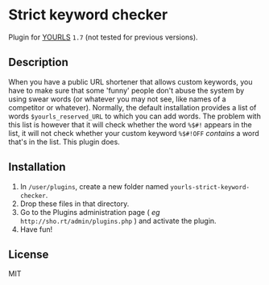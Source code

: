 Strict keyword checker
======================

Plugin for [YOURLS](http://yourls.org) `1.7` (not tested for previous versions).

Description
-----------

When you have a public URL shortener that allows custom keywords, you have to make sure that some 'funny' people don't abuse the system by using swear words (or whatever you may not see, like names of a competitor or whatever). Normally, the default installation provides a list of words `$yourls_reserved_URL` to which you can add words. The problem with this list is however that it will check whether the word `%$#!` appears in the list, it will not check whether your custom keyword `%$#!OFF` _contains_ a word that's in the list.  This plugin does.

Installation
------------
1. In `/user/plugins`, create a new folder named `yourls-strict-keyword-checker`.
2. Drop these files in that directory.
3. Go to the Plugins administration page ( *eg* `http://sho.rt/admin/plugins.php` ) and activate the plugin.
4. Have fun!

License
-------
MIT

